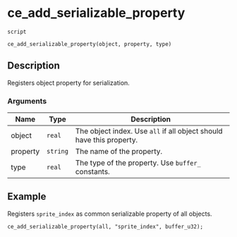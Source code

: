 # ce_add_serializable_property
`script`
```gml
ce_add_serializable_property(object, property, type)
```

## Description
Registers object property for serialization.

### Arguments
| Name | Type | Description |
| ---- | ---- | ----------- |
| object | `real` | The object index. Use `all` if all object should have this property. |
| property | `string` | The name of the property. |
| type | `real` | The type of the property. Use `buffer_` constants. |

## Example
Registers `sprite_index` as common serializable property of all objects.
```gml
ce_add_serializable_property(all, "sprite_index", buffer_u32);
```